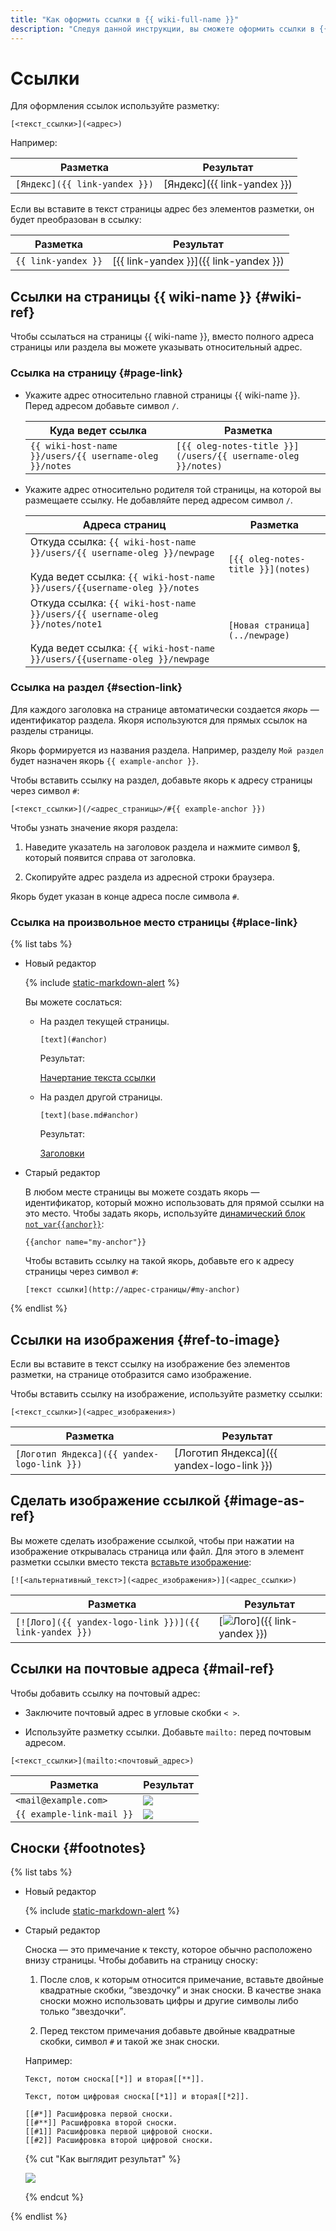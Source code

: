 ```yaml
---
title: "Как оформить ссылки в {{ wiki-full-name }}"
description: "Следуя данной инструкции, вы сможете оформить ссылки в {{ wiki-full-name }}." 
---
```


# Ссылки

Для оформления ссылок используйте разметку:

```
[<текст_ссылки>](<адрес>)
```

Например:

Разметка | Результат
--- | ---
`[Яндекс]({{ link-yandex }})` | [Яндекс]({{ link-yandex }})

Если вы вставите в текст страницы адрес без элементов разметки, он будет преобразован в ссылку:

Разметка | Результат
--- | ---
`{{ link-yandex }}` | [{{ link-yandex }}]({{ link-yandex }})

## Ссылки на страницы {{ wiki-name }} {#wiki-ref}

Чтобы ссылаться на страницы {{ wiki-name }}, вместо полного адреса страницы или раздела вы можете указывать относительный адрес.

### Ссылка на страницу {#page-link}

- Укажите адрес относительно главной страницы {{ wiki-name }}. Перед адресом добавьте символ `/`.
    
    Куда ведет ссылка | Разметка
    --- | ---
    `{{ wiki-host-name }}/users/{{ username-oleg }}/notes` | `[{{ oleg-notes-title }}](/users/{{ username-oleg }}/notes)`

- Укажите адрес относительно родителя той страницы, на которой вы размещаете ссылку. Не добавляйте перед адресом символ `/`.

    Адреса страниц | Разметка
    --- | ---
    Откуда ссылка: `{{ wiki-host-name }}/users/{{ username-oleg }}/newpage`<br/><br/>Куда ведет ссылка: `{{ wiki-host-name }}/users/{{username-oleg }}/notes` | `[{{ oleg-notes-title }}](notes)`
    Откуда ссылка: `{{ wiki-host-name }}/users/{{ username-oleg }}/notes/note1`<br/><br/>Куда ведет ссылка: `{{ wiki-host-name }}/users/{{username-oleg }}/newpage` | `[Новая страница](../newpage)`

### Ссылка на раздел {#section-link}

Для каждого заголовка на странице автоматически создается *якорь* — идентификатор раздела. Якоря используются для прямых ссылок на разделы страницы.

Якорь формируется из названия раздела. Например, разделу `Мой раздел` будет назначен якорь `{{ example-anchor }}`.

Чтобы вставить ссылку на раздел, добавьте якорь к адресу страницы через символ `#`:

```
[<текст_ссылки>](/<адрес_страницы>/#{{ example-anchor }})
```

Чтобы узнать значение якоря раздела:

1. Наведите указатель на заголовок раздела и нажмите символ **§**, который появится справа от заголовка. 

1. Скопируйте адрес раздела из адресной строки браузера.

Якорь будет указан в конце адреса после символа `#`.

### Ссылка на произвольное место страницы {#place-link}

{% list tabs %}

- Новый редактор
  
    {% include [static-markdown-alert](../../_includes/wiki/static-markdown-alert.md) %}
    
    Вы можете сослаться:
    
    - На раздел текущей страницы.
      ```
      [text](#anchor)
      ```
      Результат:
      
      [Начертание текста ссылки](#)
    
    - На раздел другой страницы.
      ```
      [text](base.md#anchor)
      ```
      Результат:
      
      [Заголовки](#)

- Старый редактор

    В любом месте страницы вы можете создать якорь — идентификатор, который можно использовать для прямой ссылки на это место. Чтобы задать якорь, используйте [динамический блок `not_var{{anchor}}`](../actions/anchor.md):

    ```
    {{anchor name="my-anchor"}}
    ```

    Чтобы вставить ссылку на такой якорь, добавьте его к адресу страницы через символ `#`:

    ```
    [текст ссылки](http://адрес-страницы/#my-anchor)
    ```

{% endlist %}

## Ссылки на изображения {#ref-to-image}

Если вы вставите в текст ссылку на изображение без элементов разметки, на странице отобразится само изображение.

Чтобы вставить ссылку на изображение, используйте разметку ссылки:

```
[<текст_ссылки>](<адрес_изображения>)
```

Разметка | Результат
--- | ---
 `[Логотип Яндекса]({{ yandex-logo-link }})` | [Логотип Яндекса]({{ yandex-logo-link }})

## Сделать изображение ссылкой {#image-as-ref}

Вы можете сделать изображение ссылкой, чтобы при нажатии на изображение открывалась страница или файл. Для этого в элемент разметки ссылки вместо текста [вставьте изображение](./files.md#add-image):

```
[![<альтернативный_текст>](<адрес_изображения>)](<адрес_ссылки>)
```

Разметка | Результат
--- | ---
`[![Лого]({{ yandex-logo-link }})]({{ link-yandex }})` | [![Лого](../../_assets/wiki/logo95x37x8.png)]({{ link-yandex }})

## Ссылки на почтовые адреса {#mail-ref}

Чтобы добавить ссылку на почтовый адрес:

- Заключите почтовый адрес в угловые скобки `< >`.

- Используйте разметку ссылки. Добавьте `mailto:` перед почтовым адресом.

`[<текст_ссылки>](mailto:<почтовый_адрес>)`

Разметка | Результат
--- | ---
`<mail@example.com>` | ![](../../_assets/wiki/mail-ref-notitle.png)
`{{ example-link-mail }}` | ![](../../_assets/wiki/mail-ref.png)

## Сноски {#footnotes}

{% list tabs %}

- Новый редактор
  
    {% include [static-markdown-alert](../../_includes/wiki/static-markdown-alert.md) %}

- Старый редактор

    Сноска — это примечание к тексту, которое обычно расположено внизу страницы. Чтобы добавить на страницу сноску:

    1. После слов, к которым относится примечание, вставьте двойные квадратные скобки, <q>звездочку</q> и знак сноски. В качестве знака сноски можно использовать цифры и другие символы либо только <q>звездочки</q>.

    1. Перед текстом примечания добавьте двойные квадратные скобки, символ `#` и такой же знак сноски. 

    Например:

    ```
    Текст, потом сноска[[*]] и вторая[[**]].

    Текст, потом цифровая сноска[[*1]] и вторая[[*2]].

    [[#*]] Расшифровка первой сноски.
    [[#**]] Расшифровка второй сноски.
    [[#1]] Расшифровка первой цифровой сноски.
    [[#2]] Расшифровка второй цифровой сноски.
    ```

    {% cut "Как выглядит результат" %}

    ![](../../_assets/wiki/footnotes.png)

    {% endcut %}

{% endlist %}